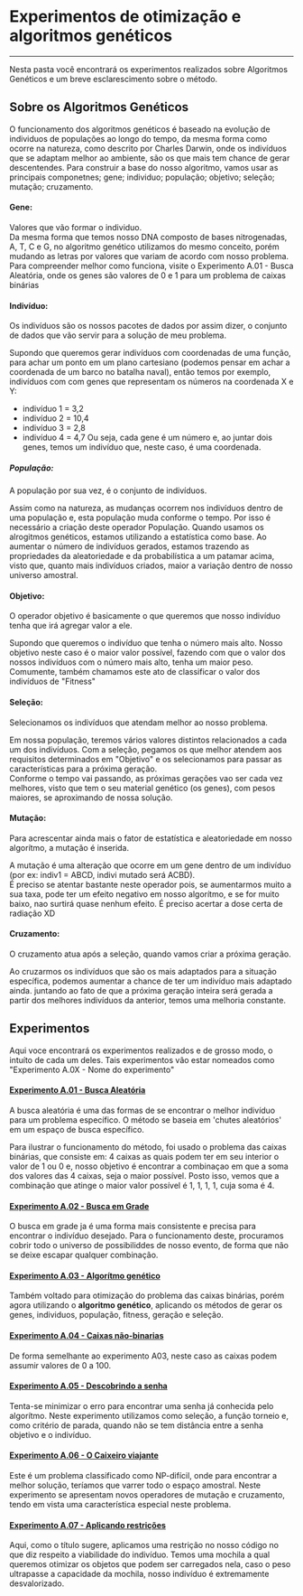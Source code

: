 # Experimentos de otimização e algoritmos genéticos
- - - -
Nesta pasta você encontrará os experimentos realizados sobre Algoritmos Genéticos e um breve esclarescimento sobre o método.

## Sobre os Algoritmos Genéticos
O funcionamento dos algoritmos genéticos é baseado na evolução de individuos de populações ao longo do tempo, da mesma forma como ocorre na natureza, como descrito por Charles Darwin, onde os indivíduos que se adaptam melhor ao ambiente, são os que mais tem chance de gerar descentendes.
Para construir a base do nosso algoritmo, vamos usar as principais componetnes; gene; individuo; população; objetivo; seleção; mutação; cruzamento.

#### Gene:
Valores que vão formar o individuo.   
Da mesma forma que temos nosso DNA composto de bases nitrogenadas, A, T, C e G, no algoritmo genético utilizamos do mesmo conceito, porém mudando as letras por valores que variam de acordo com nosso problema. Para compreender melhor como funciona, visite o Experimento A.01 - Busca Aleatória, onde os genes são valores de 0 e 1 para um problema de caixas binárias

#### Indivíduo:
Os indivíduos são os nossos pacotes de dados por assim dizer, o conjunto de dados que vão servir para a solução de meu problema.<dt>
Supondo que queremos gerar indivíduos com coordenadas de uma função, para achar um ponto em um plano cartesiano (podemos pensar em achar a coordenada de um barco no batalha naval), então temos por exemplo, indivíduos com com genes que representam os números na coordenada X e Y:
- indivíduo 1 = 3,2
- indivíduo 2 = 10,4
- indivíduo 3 = 2,8
- indivíduo 4 = 4,7
Ou seja, cada gene é um número e, ao juntar dois genes, temos um indivíduo que, neste caso, é uma coordenada.

##### População:
A população por sua vez, é o conjunto de indivíduos.
<dt>
Assim como na natureza, as mudanças ocorrem nos indivíduos dentro de uma população e, esta população muda conforme o tempo. Por isso é necessário a criação deste operador População.
Quando usamos os alrogitmos genéticos, estamos utilizando a estatística como base. Ao aumentar o número de indivíduos gerados, estamos trazendo as propriedades da aleatoriedade e da probabilística a um patamar acima, visto que, quanto mais indivíduos criados, maior a variação dentro de nosso universo amostral.<dt>

#### Objetivo:
O operador objetivo é basicamente o que queremos que nosso indivíduo tenha que irá agregar valor a ele. <dt>
Supondo que queremos o indivíduo que tenha o número mais alto. Nosso objetivo neste caso é o maior valor possível, fazendo com que o valor dos nossos indivíduos com o número mais alto, tenha um maior peso. <dt>
Comumente, também chamamos este ato de classificar o valor dos indivíduos de "Fitness"
#### Seleção:
Selecionamos os indivíduos que atendam melhor ao nosso problema.<dt>
Em nossa população, teremos vários valores distintos relacionados a cada um dos indivíduos. Com a seleção, pegamos os que melhor atendem aos requisitos determinados em "Objetivo" e os selecionamos para passar as características para a próxima geração. <dt>
Conforme o tempo vai passando, as próximas gerações vao ser cada vez melhores, visto que tem o seu material genético (os genes), com pesos maiores, se aproximando de nossa solução.
#### Mutação:
Para acrescentar ainda mais o fator de estatística e aleatoriedade em nosso algorítmo, a mutação é inserida.
<dt>A mutação é uma alteração que ocorre em um gene dentro de um indivíduo (por ex: indiv1 = ABCD, indivi mutado será ACBD).
<dt>É preciso se atentar bastante neste operador pois, se aumentarmos muito a sua taxa, pode ter um efeito negativo em nosso algorítmo, e se for muito baixo, nao surtirá quase nenhum efeito. É preciso acertar a dose certa de radiação XD
    
#### Cruzamento:
O cruzamento atua após a seleção, quando vamos criar a próxima geração.
<dt>Ao cruzarmos os indivíduos que são os mais adaptados para a situação específica, podemos aumentar a chance de ter um indivíduo mais adaptado ainda. juntando ao fato de que a próxima geração inteira será gerada a partir dos melhores indivíduos da anterior, temos uma melhoria constante.

## Experimentos
Aqui voce encontrará os experimentos realizados e de grosso modo, o intuíto de cada um deles. Tais experimentos vão estar nomeados como "Experimento A.0X - Nome do experimento"

#### <a href="https://github.com/VictorPuntelRui/RNAG-vic/blob/main/AlgoritmosGeneticos/experimento%20A.01%20-%20busca%20aleatoria.ipynb" >Experimento A.01 - Busca Aleatória </a> <br>
A busca aleatória é uma das formas de se encontrar o melhor indivíduo para um problema específico. O método se baseia em 'chutes aleatórios' em um espaço de busca específico. 

Para ilustrar o funcionamento do método, foi usado o problema das caixas binárias, que consiste em:
4 caixas as quais podem ter em seu interior o valor de 1 ou 0 e, nosso objetivo é encontrar a combinaçao em que a soma dos valores das 4 caixas, seja o maior possível.
Posto isso, vemos que a combinação que atinge o maior valor possível é 1, 1, 1, 1, cuja soma é 4.

#### <a href="https://github.com/VictorPuntelRui/RNAG-vic/blob/main/AlgoritmosGeneticos/experimento%20A.02%20-%20busca%20em%20grade.ipynb">Experimento A.02 - Busca em Grade</a> <br>
O busca em grade ja é uma forma mais consistente e precisa para encontrar o indivíduo desejado.
Para o funcionamento deste, procuramos cobrir todo o universo de possibiliddes de nosso evento, de forma que não se deixe escapar qualquer combinação.

#### <a href="https://github.com/VictorPuntelRui/RNAG-vic/blob/main/AlgoritmosGeneticos/experimento%20A.03%20-%20algoritmo%20genetico.ipynb">Experimento A.03 - Algorítmo genético </a> <br>    
Também voltado para otimização do problema das caixas binárias, porém agora utilizando o **algoritmo genético**, aplicando os métodos de gerar os genes, individuos, população, fitness, geração e seleção.

#### <a href="https://github.com/VictorPuntelRui/RNAG-vic/blob/main/AlgoritmosGeneticos/experimento%20A.04%20-%20caixas%20nao-binarias.ipynb">Experimento A.04 - Caixas não-binarias </a> <br>
De forma semelhante ao experimento A03, neste caso as caixas podem assumir valores de 0 a 100.


#### <a href="https://github.com/VictorPuntelRui/RNAG-vic/blob/main/AlgoritmosGeneticos/experimento%20A.05%20-%20descobrindo%20a%20senha.ipynb">Experimento A.05 - Descobrindo a senha </a> <br>
Tenta-se minimizar o erro para encontrar uma senha já conhecida pelo algorítmo. Neste experimento utilizamos como seleção, a função torneio e, como critério de parada, quando não se tem distância entre a senha objetivo e o indivíduo.

#### <a href="https://github.com/VictorPuntelRui/RNAG-vic/blob/main/AlgoritmosGeneticos/experimento%20A.06%20-%20o%20caixeiro%20viajante-Copy1.ipynb">Experimento A.06 - O Caixeiro viajante </a> <br>
Este é um problema classificado como NP-difícil, onde para encontrar a melhor solução, teríamos que varrer todo o espaço amostral. Neste experimento se apresentam novos operadores de mutação e cruzamento, tendo em vista uma característica especial neste problema.

#### <a href="https://github.com/VictorPuntelRui/RNAG-vic/blob/main/AlgoritmosGeneticos/experimento%20A.07%20-%20aplicando%20restricoes-Copy1.ipynb">Experimento A.07 - Aplicando restrições </a> <br> <dt>
Aqui, como o título sugere, aplicamos uma restrição no nosso código no que diz respeito a viabilidade do indivíduo. 
Temos uma mochila a qual queremos otimizar os objetos que podem ser carregados nela, caso o peso ultrapasse a capacidade da mochila, nosso indivíduo é extremamente desvalorizado.
